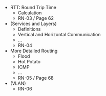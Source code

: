 - RTT: Round Trip Time
	- Calculation
	- RN-03 / Page 62
- (Services and Layers)
	- Definitions
	- Vertical and Horizontal Communication
	- ...
	- RN-04
- More Detailed Routing
	- Flood
	- Hot Potato
	- ICMP
	- ...
	- RN-05 / Page 68
- (VLAN)
	- RN-06